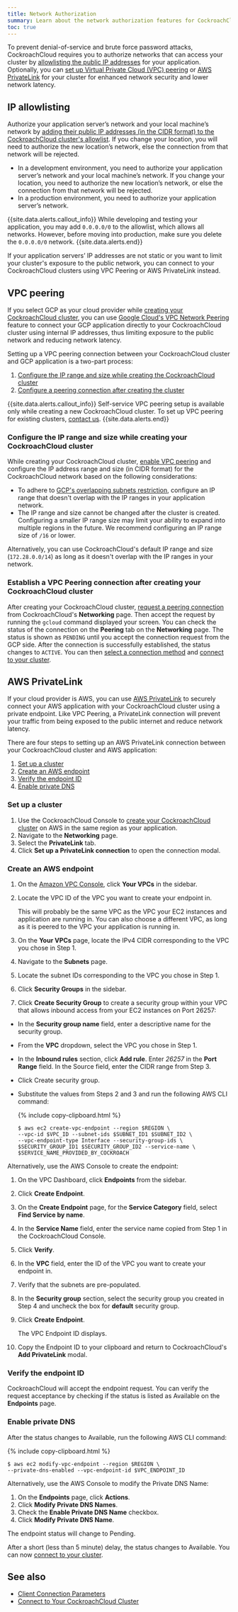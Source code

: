 ```yaml
---
title: Network Authorization
summary: Learn about the network authorization features for CockroachCloud CockroachDB clusters.
toc: true
---
```


To prevent denial-of-service and brute force password attacks, CockroachCloud requires you to authorize networks that can access your cluster by [allowlisting the public IP addresses](#ip-allowlisting) for your application. Optionally, you can [set up Virtual Private Cloud (VPC) peering](#vpc-peering) or [AWS PrivateLink](#aws-privatelink) for your cluster for enhanced network security and lower network latency.

## IP allowlisting

Authorize your application server’s network and your local machine’s network by [adding their public IP addresses (in the CIDR format) to the CockroachCloud cluster's allowlist](connect-to-your-cluster.html#step-1-authorize-your-network). If you change your location, you will need to authorize the new location’s network, else the connection from that network will be rejected.

- In a development environment, you need to authorize your application server’s network and your local machine’s network. If you change your location, you need to authorize the new location’s network, or else the connection from that network will be rejected.
- In a production environment, you need to authorize your application server’s network.

{{site.data.alerts.callout_info}}
While developing and testing your application, you may add `0.0.0.0/0` to the allowlist, which allows all networks. However, before moving into production, make sure you delete the `0.0.0.0/0` network.
{{site.data.alerts.end}}

If your application servers’ IP addresses are not static or you want to limit your cluster's exposure to the public network, you can connect to your CockroachCloud clusters using VPC Peering or AWS PrivateLink instead.

## VPC peering

If you select GCP as your cloud provider while [creating your CockroachCloud cluster](create-your-cluster.html), you can use [Google Cloud's VPC Network Peering](https://cloud.google.com/vpc/docs/vpc-peering) feature to connect your GCP application directly to your CockroachCloud cluster using internal IP addresses, thus limiting exposure to the public network and reducing network latency.

Setting up a VPC peering connection between your CockroachCloud cluster and GCP application is a two-part process:

1. [Configure the IP range and size while creating the CockroachCloud cluster](#configure-the-ip-range-and-size-while-creating-your-cockroachcloud-cluster)
1. [Configure a peering connection after creating the cluster](#establish-a-vpc-peering-connection-after-creating-your-cockroachcloud-cluster)

{{site.data.alerts.callout_info}}
Self-service VPC peering setup is available only while creating a new CockroachCloud cluster. To set up VPC peering for existing clusters, [contact us](https://support.cockroachlabs.com/hc/en-us/requests/new).
{{site.data.alerts.end}}

### Configure the IP range and size while creating your CockroachCloud cluster

While creating your CockroachCloud cluster, [enable VPC peering](create-your-cluster.html) and configure the IP address range and size (in CIDR format) for the CockroachCloud network based on the following considerations:

-  To adhere to [GCP's overlapping subnets restriction](https://cloud.google.com/vpc/docs/vpc-peering#restrictions), configure an IP range that doesn't overlap with the IP ranges in your application network.
- The IP range and size cannot be changed after the cluster is created. Configuring a smaller IP range size may limit your ability to expand into multiple regions in the future. We recommend configuring an IP range size of `/16` or lower.

Alternatively, you can use CockroachCloud's default IP range and size (`172.28.0.0/14`) as long as it doesn't overlap with the IP ranges in your network.

### Establish a VPC Peering connection after creating your CockroachCloud cluster

After creating your CockroachCloud cluster, [request a peering connection](connect-to-your-cluster.html#establish-a-vpc-peering-connection) from CockroachCloud's **Networking** page. Then accept the request by running the `gcloud` command displayed your screen. You can check the status of the connection on the **Peering** tab on the **Networking** page. The status is shown as `PENDING` until you accept the connection request from the GCP side. After the connection is successfully established, the status changes to `ACTIVE`. You can then [select a connection method](connect-to-your-cluster.html#step-3-select-a-connection-method) and [connect to your cluster](connect-to-your-cluster.html#step-4-connect-to-your-cluster).

## AWS PrivateLink

If your cloud provider is AWS, you can use [AWS PrivateLink](https://aws.amazon.com/privatelink/) to securely connect your AWS application with your CockroachCloud cluster using a private endpoint. Like VPC Peering, a PrivateLink connection will prevent your traffic from being exposed to the public internet and reduce network latency.

There are four steps to setting up an AWS PrivateLink connection between your CockroachCloud cluster and AWS application:

1.  [Set up a cluster](#set-up-a-cluster)
1.  [Create an AWS endpoint](#create-an-aws-endpoint)
1.  [Verify the endpoint ID](#verify-the-endpoint-id)
1.  [Enable private DNS](#enable-private-dns)

### Set up a cluster

1. Use the CockroachCloud Console to [create your CockroachCloud cluster](https://www.cockroachlabs.com/docs/cockroachcloud/stable/cockroachcloud-create-your-cluster.html) on AWS in the same region as your application. 
1. Navigate to the **Networking** page.
1. Select the **PrivateLink** tab. 
1. Click **Set up a PrivateLink connection** to open the connection modal.

### Create an AWS endpoint

1. On the [Amazon VPC Console](https://console.aws.amazon.com/vpc/), click **Your VPCs** in the sidebar. 
1. Locate the VPC ID of the VPC you want to create your endpoint in.

    This will probably be the same VPC as the VPC your EC2 instances and application are running in. You can also choose a different VPC, as long as it is peered to the VPC your application is running in.
    
1. On the **Your VPCs** page, locate the IPv4 CIDR corresponding to the VPC you chose in Step 1.
1. Navigate to the **Subnets** page. 
1. Locate the subnet IDs corresponding to the VPC you chose in Step 1.
1. Click **Security Groups** in the sidebar. 
1. Click **Create Security Group** to create a security group within your VPC that allows inbound access from your EC2 instances on Port 26257:
  - In the **Security group name** field, enter a descriptive name for the security group. 
  - From the **VPC** dropdown, select the VPC you chose in Step 1.
  - In the **Inbound rules** section, click **Add rule**. Enter *26257* in the **Port Range** field. In the Source field, enter the CIDR range from Step 3. 
  - Click Create security group.
  - Substitute the values from Steps 2 and 3 and run the following AWS CLI command:

    {% include copy-clipboard.html %}
    ~~~ shell
    $ aws ec2 create-vpc-endpoint --region $REGION \
    --vpc-id $VPC_ID --subnet-ids $SUBNET_ID1 $SUBNET_ID2 \ 
    --vpc-endpoint-type Interface --security-group-ids \
    $SECURITY_GROUP_ID1 $SECURITY_GROUP_ID2 --service-name \
    $SERVICE_NAME_PROVIDED_BY_COCKROACH
    ~~~


Alternatively, use the AWS Console to create the endpoint:

1.  On the VPC Dashboard, click **Endpoints** from the sidebar.
1.  Click **Create Endpoint**.
1.  On the **Create Endpoint** page, for the **Service Category** field, select **Find Service by name**.
1.  In the **Service Name** field, enter the service name copied from Step 1 in the CockroachCloud Console.
1.  Click **Verify**.
1.  In the **VPC** field, enter the ID of the VPC you want to create your endpoint in. 
1.  Verify that the subnets are pre-populated.
1.  In the **Security group** section, select the security group you created in Step 4 and uncheck the box for **default** security group. 
1.  Click **Create Endpoint**.

    The VPC Endpoint ID displays.  
    
1.  Copy the Endpoint ID to your clipboard and return to CockroachCloud's **Add PrivateLink** modal.

### Verify the endpoint ID

CockroachCloud will accept the endpoint request. You can verify the request acceptance by checking if the status is listed as Available on the **Endpoints** page.

### Enable private DNS

After the status changes to Available, run the following AWS CLI command:

{% include copy-clipboard.html %}
~~~ shell
$ aws ec2 modify-vpc-endpoint --region $REGION \
--private-dns-enabled --vpc-endpoint-id $VPC_ENDPOINT_ID
~~~

Alternatively, use the AWS Console to modify the Private DNS Name:

1.  On the **Endpoints** page, click **Actions**.
1.  Click **Modify Private DNS Names**.
1.  Check the **Enable Private DNS Name** checkbox.
1.  Click **Modify Private DNS Name**.

The endpoint status will change to Pending.
  
After a short (less than 5 minute) delay, the status changes to Available. You can now [connect to your cluster](connect-to-your-cluster.html).

## See also

- [Client Connection Parameters](../stable/connection-parameters.html)
- [Connect to Your CockroachCloud Cluster](connect-to-your-cluster.html)
